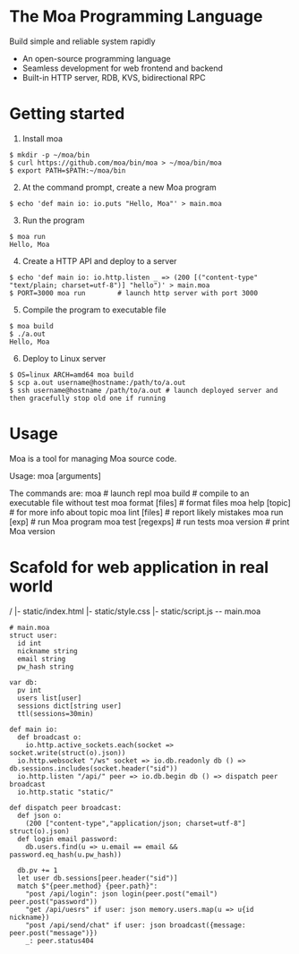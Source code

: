 # The Moa Programming Language
Build simple and reliable system rapidly
- An open-source programming language
- Seamless development for web frontend and backend
- Built-in HTTP server, RDB, KVS, bidirectional RPC



# Getting started

1. Install moa
```
$ mkdir -p ~/moa/bin
$ curl https://github.com/moa/bin/moa > ~/moa/bin/moa
$ export PATH=$PATH:~/moa/bin
```

2. At the command prompt, create a new Moa program
```
$ echo 'def main io: io.puts "Hello, Moa"' > main.moa
```

3. Run the program
```
$ moa run
Hello, Moa
```

4. Create a HTTP API and deploy to a server
```
$ echo 'def main io: io.http.listen _ => (200 [("content-type" "text/plain; charset=utf-8")] "hello")' > main.moa
$ PORT=3000 moa run        # launch http server with port 3000
```

5. Compile the program to executable file
```
$ moa build
$ ./a.out
Hello, Moa
```

6. Deploy to Linux server
```
$ OS=linux ARCH=amd64 moa build
$ scp a.out username@hostname:/path/to/a.out
$ ssh username@hostname /path/to/a.out # launch deployed server and then gracefully stop old one if running
```



# Usage
Moa is a tool for managing Moa source code.

Usage:
  moa <command> [arguments]

The commands are:
  moa                # launch repl
  moa build          # compile to an executable file without test
  moa format [files] # format files
  moa help [topic]   # for more info about topic
  moa lint [files]   # report likely mistakes
  moa run [exp]      # run Moa program
  moa test [regexps] # run tests
  moa version        # print Moa version



# Scafold for web application in real world
/
|- static/index.html
|- static/style.css
|- static/script.js
-- main.moa

```
# main.moa
struct user:
  id int
  nickname string
  email string
  pw_hash string

var db:
  pv int
  users list[user]
  sessions dict[string user]
  ttl(sessions=30min)

def main io:
  def broadcast o:
    io.http.active_sockets.each(socket => socket.write(struct(o).json))
  io.http.websocket "/ws" socket => io.db.readonly db () => db.sessions.includes(socket.header("sid"))
  io.http.listen "/api/" peer => io.db.begin db () => dispatch peer broadcast
  io.http.static "static/"

def dispatch peer broadcast:
  def json o:
    (200 ["content-type","application/json; charset=utf-8"] struct(o).json)
  def login email password:
    db.users.find(u => u.email == email && password.eq_hash(u.pw_hash))

  db.pv += 1
  let user db.sessions[peer.header("sid")]
  match $"{peer.method} {peer.path}":
    "post /api/login": json login(peer.post("email") peer.post("password"))
    "get /api/uesrs" if user: json memory.users.map(u => u{id nickname})
    "post /api/send/chat" if user: json broadcast({message: peer.post("message")})
    _: peer.status404
```
